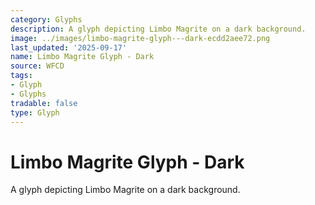 ```yaml
---
category: Glyphs
description: A glyph depicting Limbo Magrite on a dark background.
image: ../images/limbo-magrite-glyph---dark-ecdd2aee72.png
last_updated: '2025-09-17'
name: Limbo Magrite Glyph - Dark
source: WFCD
tags:
- Glyph
- Glyphs
tradable: false
type: Glyph
---
```


# Limbo Magrite Glyph - Dark

A glyph depicting Limbo Magrite on a dark background.

